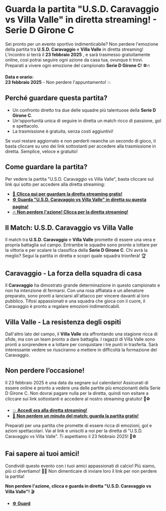# Guarda la partita "U.S.D. Caravaggio vs Villa Valle" in diretta streaming! - Serie D Girone C

Sei pronto per un evento sportivo indimenticabile? Non perdere l'emozione della partita tra **U.S.D. Caravaggio** e **Villa Valle** in diretta streaming! L'incontro si terrà il **23 febbraio 2025** , e sarà trasmesso gratuitamente online, così potrai seguire ogni azione da casa tua, ovunque ti trovi. Preparati a vivere ogni emozione del campionato **Serie D Girone C**! ⚽🔥

**Data e orario:**  
**23 febbraio 2025** - Non perdere l'appuntamento! 💥

## Perché guardare questa partita?

- Un confronto diretto tra due delle squadre più talentuose della **Serie D Girone C**.
- Un'opportunità unica di seguire in diretta un match ricco di passione, gol e spettacolo.
- La trasmissione è gratuita, senza costi aggiuntivi!

Se vuoi restare aggiornato e non perderti neanche un secondo di gioco, ti basta cliccare su uno dei link sottostanti per accedere alla trasmissione in diretta. Semplice, veloce e gratuito!

## Come guardare la partita?

Per vedere la partita "U.S.D. Caravaggio vs Villa Valle", basta cliccare sul link qui sotto per accedere alla diretta streaming:

- [🔴 **Clicca qui per guardare la diretta streaming gratis!**](https://tinyurl.com/livestreamfreeo?st=U.S.D.+Caravaggio+vs+Villa+Valle&si=gh)
- [⚽ **Guarda "U.S.D. Caravaggio vs Villa Valle" in diretta su questa pagina!**](https://tinyurl.com/livestreamfreeo?st=U.S.D.+Caravaggio+vs+Villa+Valle&si=gh)
- [🔥 **Non perdere l'azione! Clicca per la diretta streaming!**](https://tinyurl.com/livestreamfreeo?st=U.S.D.+Caravaggio+vs+Villa+Valle&si=gh)

## Il Match: U.S.D. Caravaggio vs Villa Valle

Il match tra **U.S.D. Caravaggio** e **Villa Valle** promette di essere una vera e propria battaglia sul campo. Entrambe le squadre sono pronte a lottare per la vittoria e per scalare la classifica della **Serie D Girone C**. Chi avrà la meglio? Segui la partita in diretta e scopri quale squadra trionferà! 🏆

## Caravaggio - La forza della squadra di casa

Il **Caravaggio** ha dimostrato grande determinazione in questo campionato e non ha intenzione di fermarsi. Con una rosa affiatata e un allenatore preparato, sono pronti a lanciarsi all'attacco per vincere davanti al loro pubblico. Tifosi appassionati e una squadra che gioca con il cuore, il Caravaggio è pronto a regalare emozioni indimenticabili.

## Villa Valle - La resistenza degli ospiti

Dall'altro lato del campo, il **Villa Valle** sta affrontando una stagione ricca di sfide, ma con un team pronto a dare battaglia. I ragazzi di Villa Valle sono pronti a sorprendere e a lottare per conquistare i tre punti in trasferta. Sarà interessante vedere se riusciranno a mettere in difficoltà la formazione del Caravaggio.

## Non perdere l’occasione!

Il 23 febbraio 2025 è una data da segnare sul calendario! Assicurati di essere online e pronto a vedere una delle partite più emozionanti della Serie D Girone C. Non dovrai pagare nulla per la diretta, quindi non esitare a cliccare sui link sottostanti e accedere al nostro streaming gratuito! 🚀⚽

- [💥 **Accedi ora alla diretta streaming!**](https://tinyurl.com/livestreamfreeo?st=U.S.D.+Caravaggio+vs+Villa+Valle&si=gh)
- [🎉 **Non perdere un minuto del match: guarda la partita gratis!**](https://tinyurl.com/livestreamfreeo?st=U.S.D.+Caravaggio+vs+Villa+Valle&si=gh)

Preparati per una partita che promette di essere ricca di emozioni, gol e azioni spettacolari. Vai al link e unisciti a noi per la diretta di "U.S.D. Caravaggio vs Villa Valle". Ti aspettiamo il 23 febbraio 2025! 🚀⚽

## Fai sapere ai tuoi amici!

Condividi questo evento con i tuoi amici appassionati di calcio! Più siamo, più ci divertiamo! 📲📢 Non dimenticare di inviare loro il link per non perdere la partita!

**Non perdere l'azione, clicca e guarda in diretta "U.S.D. Caravaggio vs Villa Valle"!** 🎬

- [⚽ **Guard**](https://tinyurl.com/livestreamfreeo?st=U.S.D.+Caravaggio+vs+Villa+Valle&si=gh)
